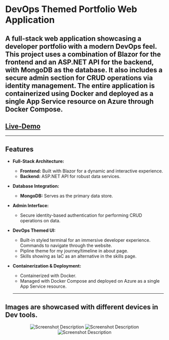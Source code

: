 # DevOps Themed Portfolio Web Application

A full-stack web application showcasing a developer portfolio with a modern DevOps feel. This project uses a combination of Blazor for the frontend and an ASP.NET API for the backend, with MongoDB as the database. It also includes a secure admin section for CRUD operations via identity management. The entire application is containerized using Docker and deployed as a single App Service resource on Azure through Docker Compose.
---

## [Live-Demo](https://www.dersim-portfolio.com/)

---

## Features

- **Full-Stack Architecture:**
  - **Frontend:** Built with Blazor for a dynamic and interactive experience.
  - **Backend:** ASP.NET API for robust data services.
- **Database Integration:**
  - **MongoDB:** Serves as the primary data store.
- **Admin Interface:**
  - Secure identity-based authentication for performing CRUD operations on data.
- **DevOps Themed UI:**
  - Built-in styled terminal for an immersive developer experience. Commands to navigate through the website.
  - Pipline theme for my journey/timeline in about page.
  - Skills showing as IaC as an alternative in the skills page.
- **Containerization & Deployment:**
  - Containerized with Docker.
  - Managed with Docker Compose and deployed on Azure as a single App Service resource.

  ---
## Images are showcased with different devices in Dev tools.
<p align="center">
  <img src="https://i.gyazo.com/a73e159c03e1a2c49ce5f90fc70f5766.png" alt="Screenshot Description">
	<img src="https://i.gyazo.com/eee5fb8fc0a78b3dcccd758c9a24c4a6.png" alt="Screenshot Description">
  <img src="https://i.gyazo.com/535f5e65580d8f8a75f1509b5ae13a0c.png" alt="Screenshot Description">
</p>


